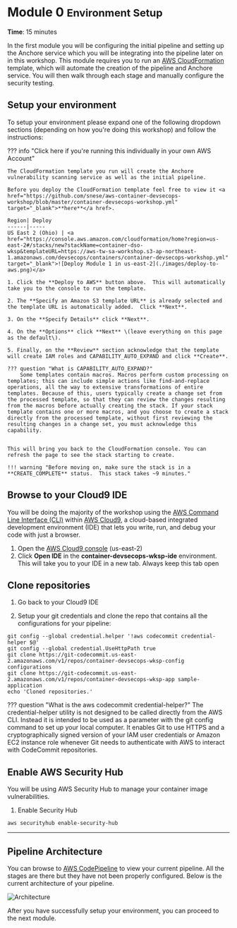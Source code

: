 # Module 0 <small>Environment Setup</small>

**Time**: 15 minutes

In the first module you will be configuring the initial pipeline and setting up the Anchore service which you will be integrating into the pipeline later on in this workshop.  This module requires you to run an <a href="https://aws.amazon.com/cloudformation/" target="_blank">AWS CloudFormation</a> template, which will automate the creation of the pipeline and Anchore service.  You will then walk through each stage and manually configure the security testing.

## Setup your environment

To setup your environment please expand one of the following dropdown sections (depending on how you're doing this workshop) and follow the instructions: 

??? info  "Click here if you're running this individually in your own AWS Account"

    The CloudFormation template you run will create the Anchore vulnerability scanning service as well as the initial pipeline.  

    Before you deploy the CloudFormation template feel free to view it <a href="https://github.com/snese/aws-container-devsecops-workshop/blob/master/container-devsecops-workshop.yml" target="_blank">**here**</a href>.

    Region| Deploy
    ------|-----
    US East 2 (Ohio) | <a href="https://console.aws.amazon.com/cloudformation/home?region=us-east-2#/stacks/new?stackName=container-dso-wksp&templateURL=https://aws-tw-sa-workshop.s3-ap-northeast-1.amazonaws.com/devsecops/containers/container-devsecops-workshop.yml" target="_blank">![Deploy Module 1 in us-east-2](./images/deploy-to-aws.png)</a>

    1. Click the **Deploy to AWS** button above.  This will automatically take you to the console to run the template.

    2. The **Specify an Amazon S3 template URL** is already selected and the template URL is automatically added.  Click **Next**.

    3. On the **Specify Details** click **Next**. 
	
    4. On the **Options** click **Next** \(leave everything on this page as the default\).

    5. Finally, on the **Review** section acknowledge that the template will create IAM roles and CAPABILITY_AUTO_EXPAND and click **Create**.

    ??? question "What is CAPABILITY_AUTO_EXPAND?"
        Some templates contain macros. Macros perform custom processing on templates; this can include simple actions like find-and-replace operations, all the way to extensive transformations of entire templates. Because of this, users typically create a change set from the processed template, so that they can review the changes resulting from the macros before actually creating the stack. If your stack template contains one or more macros, and you choose to create a stack directly from the processed template, without first reviewing the resulting changes in a change set, you must acknowledge this capability.


    This will bring you back to the CloudFormation console. You can refresh the page to see the stack starting to create.

    !!! warning "Before moving on, make sure the stack is in a **CREATE_COMPLETE** status.  This stack takes ~9 minutes."

## Browse to your Cloud9 IDE

You will be doing the majority of the workshop using the <a href="https://aws.amazon.com/cli/" target="_blank">AWS Command Line Interface (CLI)</a> within <a href="https://aws.amazon.com/cloud9/" target="_blank">AWS Cloud9</a>, a cloud-based integrated development environment (IDE) that lets you write, run, and debug your code with just a browser.

1.	Open the <a href="https://us-east-2.console.aws.amazon.com/cloud9/home?region=us-east-2" target="_blank">AWS Cloud9 console</a> (us-east-2)
2.	Click **Open IDE** in the **container-devsecops-wksp-ide** environment.  This will take you to your IDE in a new tab.  Always keep this tab open 

## Clone repositories

1.  Go back to your Cloud9 IDE

2.  Setup your git credentials and clone the repo that contains all the configurations for your pipeline:

```
git config --global credential.helper '!aws codecommit credential-helper $@'
git config --global credential.UseHttpPath true
git clone https://git-codecommit.us-east-2.amazonaws.com/v1/repos/container-devsecops-wksp-config configurations
git clone https://git-codecommit.us-east-2.amazonaws.com/v1/repos/container-devsecops-wksp-app sample-application
echo 'Cloned repositories.'
```

??? question "What is the aws codecommit credential-helper?"
    The credential-helper utility is not designed to be called directly from the AWS CLI. Instead it is intended to be used as a parameter with the git config command to set up your local computer. It enables Git to use HTTPS and a cryptographically signed version of your IAM user credentials or Amazon EC2 instance role whenever Git needs to authenticate with AWS to interact with CodeCommit repositories.

## Enable AWS Security Hub

You will be using AWS Security Hub to manage your container image vulnerabilities.

1.  Enable Security Hub

```
aws securityhub enable-security-hub
```

---

## Pipeline Architecture

You can browse to <a href="https://us-east-2.console.aws.amazon.com/codesuite/codepipeline/pipelines/container-devsecops-wksp-pipeline/view" target="_blank">AWS CodePipeline</a> to view your current pipeline.  All the stages are there but they have not been properly configured.  Below is the current architecture of your pipeline.

![Architecture](./images/00-arch.png "Pipeline Architecture")

After you have successfully setup your environment, you can proceed to the next module.